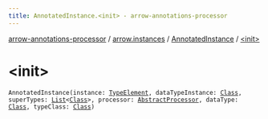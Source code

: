 ```yaml
---
title: AnnotatedInstance.<init> - arrow-annotations-processor
---
```


[arrow-annotations-processor](../../index.html) / [arrow.instances](../index.html) / [AnnotatedInstance](index.html) / [&lt;init&gt;](./-init-.html)

# &lt;init&gt;

`AnnotatedInstance(instance: `[`TypeElement`](http://docs.oracle.com/javase/6/docs/api/javax/lang/model/element/TypeElement.html)`, dataTypeInstance: `[`Class`](../../arrow.common.utils/-class-or-package-data-wrapper/-class/index.html)`, superTypes: `[`List`](https://kotlinlang.org/api/latest/jvm/stdlib/kotlin.collections/-list/index.html)`<`[`Class`](../../arrow.common.utils/-class-or-package-data-wrapper/-class/index.html)`>, processor: `[`AbstractProcessor`](../../arrow.common.utils/-abstract-processor/index.html)`, dataType: `[`Class`](../../arrow.common.utils/-class-or-package-data-wrapper/-class/index.html)`, typeClass: `[`Class`](../../arrow.common.utils/-class-or-package-data-wrapper/-class/index.html)`)`